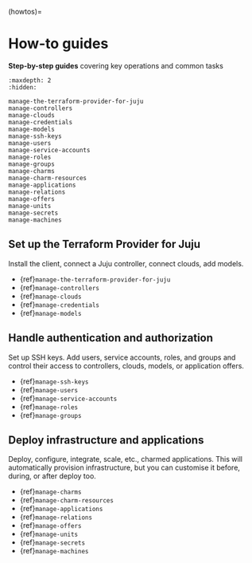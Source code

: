 (howtos)=
# How-to guides

**Step-by-step guides** covering key operations and common tasks

```{toctree}
:maxdepth: 2
:hidden:

manage-the-terraform-provider-for-juju
manage-controllers
manage-clouds
manage-credentials
manage-models
manage-ssh-keys
manage-users
manage-service-accounts
manage-roles
manage-groups
manage-charms
manage-charm-resources
manage-applications
manage-relations
manage-offers
manage-units
manage-secrets
manage-machines
```

## Set up the Terraform Provider for Juju

Install the client, connect a Juju controller, connect clouds, add models.

- {ref}`manage-the-terraform-provider-for-juju`
- {ref}`manage-controllers`
- {ref}`manage-clouds`
- {ref}`manage-credentials`
- {ref}`manage-models`

## Handle authentication and authorization

Set up SSH keys. Add users, service accounts, roles, and groups and control their access to controllers, clouds, models, or application offers.

- {ref}`manage-ssh-keys`
- {ref}`manage-users`
- {ref}`manage-service-accounts`
- {ref}`manage-roles`
- {ref}`manage-groups`

## Deploy infrastructure and applications

Deploy, configure, integrate, scale, etc., charmed applications. This will automatically provision infrastructure, but you can customise it before, during, or after deploy too.

- {ref}`manage-charms`
- {ref}`manage-charm-resources`
- {ref}`manage-applications`
- {ref}`manage-relations`
- {ref}`manage-offers`
- {ref}`manage-units`
- {ref}`manage-secrets`
- {ref}`manage-machines`

